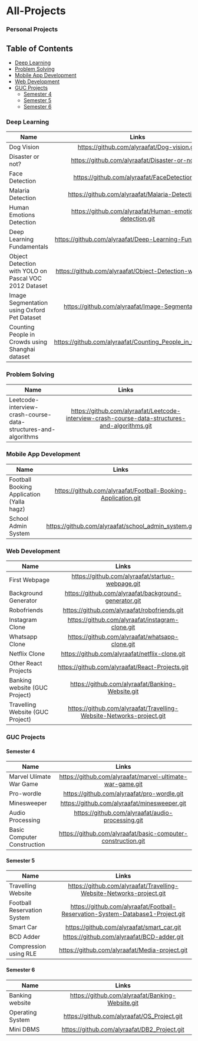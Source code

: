 # All-Projects
### Personal Projects
## Table of Contents

- [Deep Learning](#deep-learning)
- [Problem Solving](#problem-solving)
- [Mobile App Development](#mobile-app-development)
- [Web Development](#web-development)
- [GUC Projects](#guc-projects)
  - [Semester 4](#semester-4)
  - [Semester 5](#semester-5)
  - [Semester 6](#semester-6)
### Deep Learning

| Name        | Links           | 
| ------------- |:-------------:| 
| Dog Vision      | https://github.com/alyraafat/Dog-vision.git | 
| Disaster or not?      | https://github.com/alyraafat/Disaster-or-not.git     |   
| Face Detection | https://github.com/alyraafat/FaceDetection.git      |  
| Malaria Detection | https://github.com/alyraafat/Malaria-Detection.git    |  
| Human Emotions Detection | https://github.com/alyraafat/Human-emotions-detection.git |
| Deep Learning Fundamentals | https://github.com/alyraafat/Deep-Learning-Fundamentals |
| Object Detection with YOLO on Pascal VOC 2012 Dataset| https://github.com/alyraafat/Object-Detection-with-YOLO |
| Image Segmentation using Oxford Pet Dataset | https://github.com/alyraafat/Image-Segmentation.git |
| Counting People in Crowds using Shanghai dataset| https://github.com/alyraafat/Counting_People_in_Crowds.git |

### Problem Solving

| Name        | Links           | 
| ------------- |:-------------:| 
| Leetcode-interview-crash-course-data-structures-and-algorithms      | https://github.com/alyraafat/Leetcode-interview-crash-course-data-structures-and-algorithms.git | 

### Mobile App Development

| Name        | Links           | 
| ------------- |:-------------:| 
| Football Booking Application (Yalla hagz)  | https://github.com/alyraafat/Football-Booking-Application.git | 
| School Admin System      | https://github.com/alyraafat/school_admin_system.git    | 
 
 
 ### Web Development
 
| Name        | Links           | 
| ------------- |:-------------:| 
| First Webpage     | https://github.com/alyraafat/startup-webpage.git | 
| Background Generator     | https://github.com/alyraafat/background-generator.git    | 
| Robofriends     | https://github.com/alyraafat/robofriends.git | 
| Instagram Clone     | https://github.com/alyraafat/instagram-clone.git   | 
| Whatsapp Clone     | https://github.com/alyraafat/whatsapp-clone.git   |
| Netflix Clone     | https://github.com/alyraafat/netflix-clone.git   |
| Other React Projects     | https://github.com/alyraafat/React-Projects.git   |
| Banking website (GUC Project)   | https://github.com/alyraafat/Banking-Website.git | 
| Travelling Website (GUC Project) | https://github.com/alyraafat/Travelling-Website-Networks-project.git |

### GUC Projects
#### Semester 4

| Name        | Links           | 
| ------------- |:-------------:| 
| Marvel Ulimate War Game     | https://github.com/alyraafat/marvel-ultimate-war-game.git | 
| Pro-wordle     | https://github.com/alyraafat/pro-wordle.git    | 
| Minesweeper     | https://github.com/alyraafat/minesweeper.git | 
| Audio Processing     | https://github.com/alyraafat/audio-processing.git   | 
| Basic Computer Construction     | https://github.com/alyraafat/basic-computer-construction.git   |

#### Semester 5

| Name        | Links           | 
| ------------- |:-------------:| 
| Travelling Website     | https://github.com/alyraafat/Travelling-Website-Networks-project.git | 
| Football Reservation System     | https://github.com/alyraafat/Football-Reservation-System-Database1-Project.git  | 
| Smart Car     | https://github.com/alyraafat/smart_car.git | 
| BCD Adder    | https://github.com/alyraafat/BCD-adder.git   | 
| Compression using RLE     | https://github.com/alyraafat/Media-project.git   |

#### Semester 6

| Name        | Links           | 
| ------------- |:-------------:| 
| Banking website    | https://github.com/alyraafat/Banking-Website.git | 
| Operating System     | https://github.com/alyraafat/OS_Project.git   | 
| Mini DBMS     | https://github.com/alyraafat/DB2_Project.git | 
